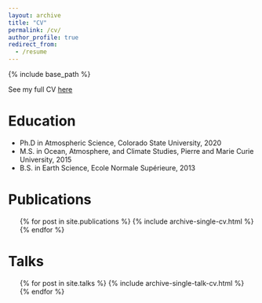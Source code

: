 ```yaml
---
layout: archive
title: "CV"
permalink: /cv/
author_profile: true
redirect_from:
  - /resume
---
```


{% include base_path %}

See my full CV [here](../files/CV.pdf)

Education
======
* Ph.D in Atmospheric Science, Colorado State University, 2020
* M.S. in Ocean, Atmosphere, and Climate Studies, Pierre and Marie Curie University, 2015
* B.S. in Earth Science, Ecole Normale Supérieure, 2013

Publications
======
  <ul>{% for post in site.publications %}
    {% include archive-single-cv.html %}
  {% endfor %}</ul>
  
Talks
======
  <ul>{% for post in site.talks %}
    {% include archive-single-talk-cv.html %}
  {% endfor %}</ul>
  
